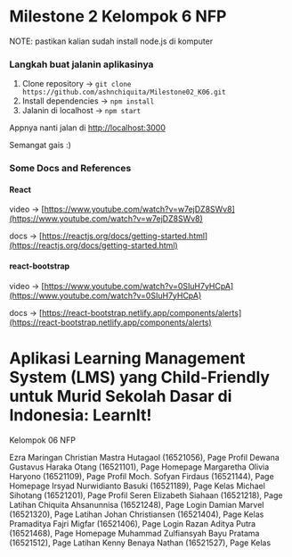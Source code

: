 # Milestone 2 Kelompok 6 NFP

NOTE: pastikan kalian sudah install node.js di komputer

### Langkah buat jalanin aplikasinya

1. Clone repository -> `git clone https://github.com/ashnchiquita/Milestone02_K06.git`
2. Install dependencies -> `npm install`
3. Jalanin di localhost -> `npm start`

Appnya nanti jalan di [http://localhost:3000](http://localhost:3000)

Semangat gais :)

### Some Docs and References

#### React

video -> [https://www.youtube.com/watch?v=w7ejDZ8SWv8](https://www.youtube.com/watch?v=w7ejDZ8SWv8)

docs -> [https://reactjs.org/docs/getting-started.html](https://reactjs.org/docs/getting-started.html)

#### react-bootstrap

video -> [https://www.youtube.com/watch?v=0SIuH7yHCpA](https://www.youtube.com/watch?v=0SIuH7yHCpA)

docs -> [https://react-bootstrap.netlify.app/components/alerts](https://react-bootstrap.netlify.app/components/alerts)

# Aplikasi Learning Management System (LMS) yang Child-Friendly untuk Murid Sekolah Dasar di Indonesia: LearnIt!

Kelompok 06 NFP

Ezra Maringan Christian Mastra Hutagaol (16521056), Page Profil
Dewana Gustavus Haraka Otang (16521101), Page Homepage
Margaretha Olivia Haryono (16521109), Page Profil
Moch. Sofyan Firdaus (16521144), Page Homepage
Irsyad Nurwidianto Basuki (16521189), Page Kelas
Michael Sihotang (16521201), Page Profil
Seren Elizabeth Siahaan (16521218), Page Latihan
Chiquita Ahsanunnisa (16521248), Page Login
Damian Marvel (16521320), Page Latihan
Johan Christiansen (16521404), Page Kelas
Pramaditya Fajri Migfar (16521406), Page Login
Razan Aditya Putra (16521468), Page Homepage
Muhammad Zulfiansyah Bayu Pratama (16521512), Page Latihan
Kenny Benaya Nathan (16521527), Page Kelas
